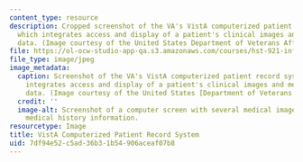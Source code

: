 ```yaml
---
content_type: resource
description: Cropped screenshot of the VA's VistA computerized patient record system,
  which integrates access and display of a patient's clinical images and medical history
  data. (Image courtesy of the United States Department of Veterans Affairs.)
file: https://ol-ocw-studio-app-qa.s3.amazonaws.com/courses/hst-921-information-technology-in-the-health-care-system-of-the-future-spring-2009/7df94e52c5ad36b31b54906aceaf07b8_hst-921s09-th.jpg
file_type: image/jpeg
image_metadata:
  caption: Screenshot of the VA's VistA computerized patient record system, which
    integrates access and display of a patient's clinical images and medical history
    data. (Image courtesy of the United States [Department of Veterans Affairs](https://www.dva.gov.au/).)
  credit: ''
  image-alt: Screenshot of a computer screen with several medical images and personal
    medical history information.
resourcetype: Image
title: VistA Computerized Patient Record System
uid: 7df94e52-c5ad-36b3-1b54-906aceaf07b8
---
```

